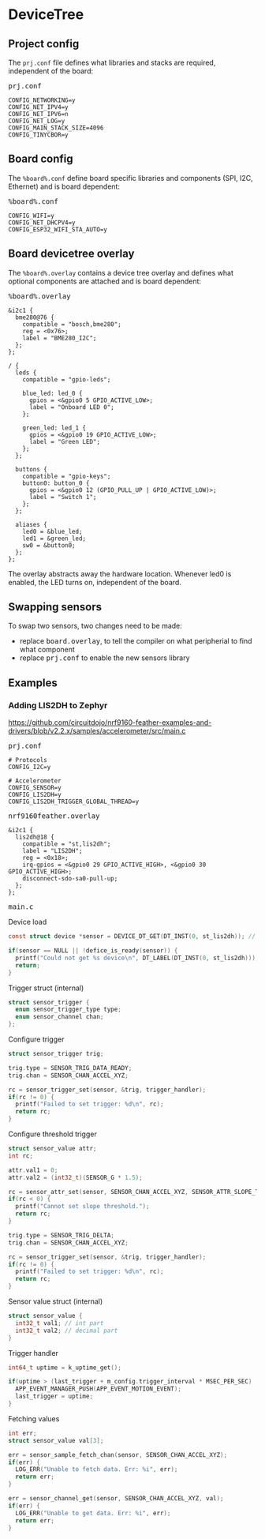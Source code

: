 # DeviceTree

## Project config

The `prj.conf` file defines what libraries and stacks are required, independent of the board:

<kbd>prj.conf</kbd>
```dt
CONFIG_NETWORKING=y
CONFIG_NET_IPV4=y
CONFIG_NET_IPV6=n
CONFIG_NET_LOG=y
CONFIG_MAIN_STACK_SIZE=4096
CONFIG_TINYCBOR=y
```

## Board config

The `%board%.conf` define board specific libraries and components (SPI, I2C, Ethernet) and is board dependent:

<kbd>%board%.conf</kbd>
```dt
CONFIG_WIFI=y
CONFIG_NET_DHCPV4=y
CONFIG_ESP32_WIFI_STA_AUTO=y
```

## Board devicetree overlay

The `%board%.overlay` contains a device tree overlay and defines what optional components are attached and is board dependent:

<kbd>%board%.overlay</kbd>
```dt
&i2c1 {
  bme280@76 {
    compatible = "bosch,bme280";
    reg = <0x76>;
    label = "BME280_I2C";
  };
};

/ {
  leds {
    compatible = "gpio-leds";

    blue_led: led_0 {
      gpios = <&gpio0 5 GPIO_ACTIVE_LOW>;
      label = "Onboard LED 0";
    };

    green_led: led_1 {
      gpios = <&gpio0 19 GPIO_ACTIVE_LOW>;
      label = "Green LED";
    };
  };

  buttons {
    compatible = "gpio-keys";
    button0: button_0 {
      gpios = <&gpio0 12 (GPIO_PULL_UP | GPIO_ACTIVE_LOW)>;
      label = "Switch 1";
    };
  };

  aliases {
    led0 = &blue_led;
    led1 = &green_led;
    sw0 = &button0;
  };
};
```

The overlay abstracts away the hardware location. Whenever led0 is enabled, the LED turns on, independent of the board.

## Swapping sensors

To swap two sensors, two changes need to be made:

* replace <kbd>board.overlay</kbd>, to tell the compiler on what peripherial to find what component
* replace <kbd>prj.conf</kbd> to enable the new sensors library

## Examples

### Adding LIS2DH to Zephyr

https://github.com/circuitdojo/nrf9160-feather-examples-and-drivers/blob/v2.2.x/samples/accelerometer/src/main.c

<kbd>prj.conf</kbd>
```dt
# Protocols
CONFIG_I2C=y

# Accelerometer
CONFIG_SENSOR=y
CONFIG_LIS2DH=y
CONFIG_LIS2DH_TRIGGER_GLOBAL_THREAD=y
```

<kbd>nrf9160feather.overlay</kbd>
```dt
&i2c1 {
  lis2dh@18 {
    compatible = "st,lis2dh";
    label = "LIS2DH";
    reg = <0x18>;
    irq-gpios = <&gpio0 29 GPIO_ACTIVE_HIGH>, <&gpio0 30 GPIO_ACTIVE_HIGH>;
    disconnect-sdo-sa0-pull-up;
  };
};
```

<kbd>main.c</kbd>

Device load

```c
const struct device *sensor = DEVICE_DT_GET(DT_INST(0, st_lis2dh)); // device binding, aka "compatible"

if(sensor == NULL || !defice_is_ready(sensor)) {
  printf("Could not get %s device\n", DT_LABEL(DT_INST(0, st_lis2dh)));
  return;
}
```

Trigger struct (internal)

```c
struct sensor_trigger {
  enum sensor_trigger_type type;
  enum sensor_channel chan;
};
```

Configure trigger

```c
struct sensor_trigger trig;

trig.type = SENSOR_TRIG_DATA_READY;
trig.chan = SENSOR_CHAN_ACCEL_XYZ;

rc = sensor_trigger_set(sensor, &trig, trigger_handler);
if(rc != 0) {
  printf("Failed to set trigger: %d\n", rc);
  return rc;
}
```

Configure threshold trigger

```c
struct sensor_value attr;
int rc;

attr.val1 = 0;
attr.val2 = (int32_t)(SENSOR_G * 1.5);

rc = sensor_attr_set(sensor, SENSOR_CHAN_ACCEL_XYZ, SENSOR_ATTR_SLOPE_TH, &attr);
if(rc < 0) {
  printf("Cannot set slope threshold.");
  return rc;
}

trig.type = SENSOR_TRIG_DELTA;
trig.chan = SENSOR_CHAN_ACCEL_XYZ;

rc = sensor_trigger_set(sensor, &trig, trigger_handler);
if(rc != 0) {
  printf("Failed to set trigger: %d\n", rc);
  return rc;
}
```

Sensor value struct (internal)

```c
struct sensor_value {
  int32_t val1; // int part
  int32_t val2; // decimal part
}
```

Trigger handler

```c
int64_t uptime = k_uptime_get();

if(uptime > (last_trigger + m_config.trigger_interval * MSEC_PER_SEC) || last_trigger == 0) {
  APP_EVENT_MANAGER_PUSH(APP_EVENT_MOTION_EVENT);
  last_trigger = uptime;
}
```

Fetching values

```c
int err;
struct sensor_value val[3];

err = sensor_sample_fetch_chan(sensor, SENSOR_CHAN_ACCEL_XYZ);
if(err) {
  LOG_ERR("Unable to fetch data. Err: %i", err);
  return err;
}

err = sensor_channel_get(sensor, SENSOR_CHAN_ACCEL_XYZ, val);
if(err) {
  LOG_ERR("Unable to get data. Err: %i", err);
  return err;
}
```